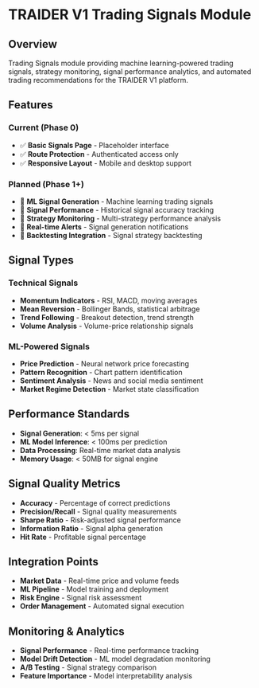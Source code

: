 # TRAIDER V1 Trading Signals Module

## Overview

Trading Signals module providing machine learning-powered trading signals, strategy monitoring, signal performance analytics, and automated trading recommendations for the TRAIDER V1 platform.

## Features

### Current (Phase 0)
- ✅ **Basic Signals Page** - Placeholder interface
- ✅ **Route Protection** - Authenticated access only
- ✅ **Responsive Layout** - Mobile and desktop support

### Planned (Phase 1+)
- 🔄 **ML Signal Generation** - Machine learning trading signals
- 🔄 **Signal Performance** - Historical signal accuracy tracking
- 🔄 **Strategy Monitoring** - Multi-strategy performance analysis
- 🔄 **Real-time Alerts** - Signal generation notifications
- 🔄 **Backtesting Integration** - Signal strategy backtesting

## Signal Types

### Technical Signals
- **Momentum Indicators** - RSI, MACD, moving averages
- **Mean Reversion** - Bollinger Bands, statistical arbitrage
- **Trend Following** - Breakout detection, trend strength
- **Volume Analysis** - Volume-price relationship signals

### ML-Powered Signals
- **Price Prediction** - Neural network price forecasting
- **Pattern Recognition** - Chart pattern identification
- **Sentiment Analysis** - News and social media sentiment
- **Market Regime Detection** - Market state classification

## Performance Standards

- **Signal Generation**: < 5ms per signal
- **ML Model Inference**: < 100ms per prediction
- **Data Processing**: Real-time market data analysis
- **Memory Usage**: < 50MB for signal engine

## Signal Quality Metrics

- **Accuracy** - Percentage of correct predictions
- **Precision/Recall** - Signal quality measurements
- **Sharpe Ratio** - Risk-adjusted signal performance
- **Information Ratio** - Signal alpha generation
- **Hit Rate** - Profitable signal percentage

## Integration Points

- **Market Data** - Real-time price and volume feeds
- **ML Pipeline** - Model training and deployment
- **Risk Engine** - Signal risk assessment
- **Order Management** - Automated signal execution

## Monitoring & Analytics

- **Signal Performance** - Real-time performance tracking
- **Model Drift Detection** - ML model degradation monitoring
- **A/B Testing** - Signal strategy comparison
- **Feature Importance** - Model interpretability analysis 